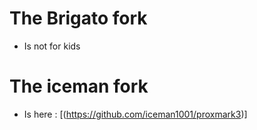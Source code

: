 The Brigato fork
===============
* Is not for kids

The iceman fork
===============
* Is here : [(https://github.com/iceman1001/proxmark3)]

